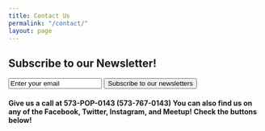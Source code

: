 ```yaml
---
title: Contact Us
permalink: "/contact/"
layout: page
---
```


<h2> Subscribe to our Newsletter! </h2>
<form action="https://popgymnews.hosted.phplist.com/lists/?p=subscribe" method="post">
    <input type="text" name="email" value="Enter your email" />
    <button type="submit">Subscribe to our newsletters</button>
</form>


<script type="text/javascript" src="https://form.jotform.us/jsform/72746138723158"></script>  






<h4> Give us a call at 573-POP-0143 (573-767-0143) You can also find us on any of the Facebook, Twitter, Instagram, and Meetup! Check the buttons below! </h4>
